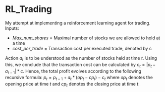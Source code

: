 # RL_Trading


My attempt at implementing a reinforcement learning agent for trading. Inputs: 
- *Max_num_shares* = Maximal number of stocks we are allowed to hold at a time
- *cost_per_trade* = Transaction cost per executed trade, denoted by c

Action $a_t$ is to be understood as the number of stocks held at time $t$. Using this, we conclude that the transaction cost can be calculated by
$c_t = |a_t - a_{t-1}| * c$.
Hence, the total profit evolves according to the following recursive formula:
$p_t = p_{t-1} + a_t * (op_t - cp_t) - c_t$
where $op_t$ denotes the opening price at time $t$ and $cp_t$ denotes the closing price at time $t$.
